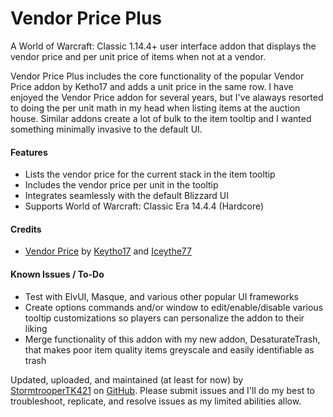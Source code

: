 # Vendor Price Plus
A World of Warcraft: Classic 1.14.4+ user interface addon that displays the vendor price and per unit price of items when not at a vendor.

Vendor Price Plus includes the core functionality of the popular Vendor Price addon by Ketho17 and adds a unit price in the same row. I have enjoyed the Vendor Price addon for several years, but I've alaways resorted to doing the per unit math in my head when listing items at the auction house. Similar addons create a lot of bulk to the item tooltip and I wanted something minimally invasive to the default UI.

<h4>Features</h4>

- Lists the vendor price for the current stack in the item tooltip
- Includes the vendor price per unit in the tooltip
- Integrates seamlessly with the default Blizzard UI
- Supports World of Warcraft: Classic Era 14.4.4 (Hardcore)

<h4>Credits</h4>

-  [Vendor Price](https://www.curseforge.com/wow/addons/vendor-price) by [Keytho17](https://legacy.curseforge.com/members/Ketho17/projects) and [Iceythe77](https://legacy.curseforge.com/members/icesythe77/projects)

<h4>Known Issues / To-Do</h4>

- Test with ElvUI, Masque, and various other popular UI frameworks
- Create options commands and/or window to edit/enable/disable various tooltip customizations so players can personalize the addon to their liking
- Merge functionality of this addon with my new addon, DesaturateTrash, that makes poor item quality items greyscale and easily identifiable as trash

Updated, uploaded, and maintained (at least for now) by [StormtrooperTK421](https://discordapp.com/users/237746068844969994) on [GitHub](https://github.com/DustinChecketts/WideQuestLog_Plus). Please submit issues and I'll do my best to troubleshoot, replicate, and resolve issues as my limited abilities allow.